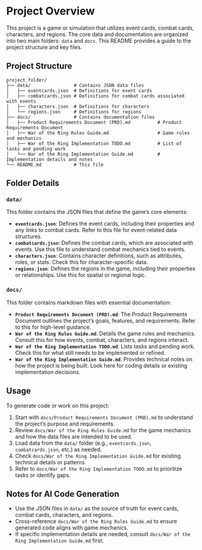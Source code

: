 # Project Overview

This project is a game or simulation that utilizes event cards, combat cards, characters, and regions. The core data and documentation are organized into two main folders: `data` and `docs`. This README provides a guide to the project structure and key files.

## Project Structure

```
project_folder/
├── data/                # Contains JSON data files
│   ├── eventcards.json  # Definitions for event cards
│   ├── combatcards.json # Definitions for combat cards associated with events
│   ├── characters.json  # Definitions for characters
│   └── regions.json     # Definitions for regions
├── docs/                # Contains documentation files
│   ├── Product Requirements Document (PRD).md          # Product Requirements Document
│   ├── War of the Ring Rules Guide.md                  # Game rules and mechanics
│   ├── War of the Ring Implementation TODO.md          # List of tasks and pending work
│   └── War of the Ring Implementation Guide.md         # Implementation details and notes
└── README.md            # This file
```

## Folder Details

### `data/`
This folder contains the JSON files that define the game’s core elements:
- **`eventcards.json`**: Defines the event cards, including their properties and any links to combat cards. Refer to this file for event-related data structures.
- **`combatcards.json`**: Defines the combat cards, which are associated with events. Use this file to understand combat mechanics tied to events.
- **`characters.json`**: Contains character definitions, such as attributes, roles, or stats. Check this for character-specific data.
- **`regions.json`**: Defines the regions in the game, including their properties or relationships. Use this for spatial or regional logic.

### `docs/`
This folder contains markdown files with essential documentation:
- **`Product Requirements Document (PRD).md`**: The Product Requirements Document outlines the project’s goals, features, and requirements. Refer to this for high-level guidance.
- **`War of the Ring Rules Guide.md`**: Details the game rules and mechanics. Consult this for how events, combat, characters, and regions interact.
- **`War of the Ring Implementation TODO.md`**: Lists tasks and pending work. Check this for what still needs to be implemented or refined.
- **`War of the Ring Implementation Guide.md`**: Provides technical notes on how the project is being built. Look here for coding details or existing implementation decisions.

## Usage
To generate code or work on this project:
1. Start with `docs/Product Requirements Document (PRD).md` to understand the project’s purpose and requirements.
2. Review `docs/War of the Ring Rules Guide.md` for the game mechanics and how the data files are intended to be used.
3. Load data from the `data/` folder (e.g., `eventcards.json`, `combatcards.json`, etc.) as needed.
4. Check `docs/War of the Ring Implementation Guide.md` for existing technical details or patterns.
5. Refer to `docs/War of the Ring Implementation TODO.md` to prioritize tasks or identify gaps.

## Notes for AI Code Generation
- Use the JSON files in `data/` as the source of truth for event cards, combat cards, characters, and regions.
- Cross-reference `docs/War of the Ring Rules Guide.md` to ensure generated code aligns with game mechanics.
- If specific implementation details are needed, consult `docs/War of the Ring Implementation Guide.md` first.